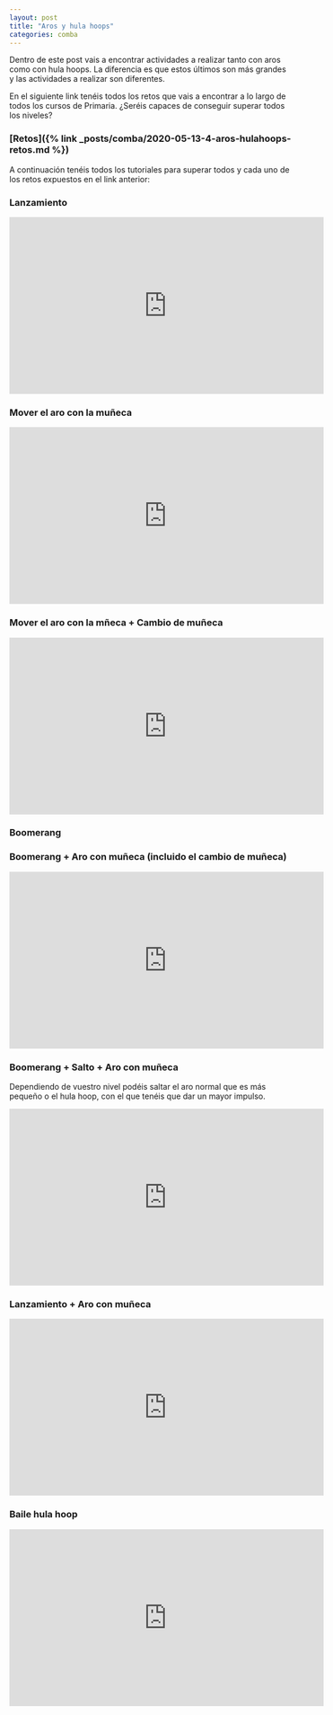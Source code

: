 ```yaml
---
layout: post
title: "Aros y hula hoops"
categories: comba
---
```


Dentro de este post vais a encontrar actividades a realizar tanto con aros como con hula hoops. La diferencia es que estos últimos son más grandes y las actividades a realizar son diferentes. 

En el siguiente link tenéis todos los retos que vais a encontrar a lo largo de todos los cursos de Primaria. ¿Seréis capaces de conseguir superar todos los niveles?
### [Retos]({% link _posts/comba/2020-05-13-4-aros-hulahoops-retos.md %})

A continuación tenéis todos los tutoriales para superar todos y cada uno de los retos expuestos en el link anterior:

### Lanzamiento

<iframe width="560" height="315" src="https://www.youtube.com/embed/5GeB9Fo2Z9A" title="YouTube video player" frameborder="0" allow="accelerometer; autoplay; clipboard-write; encrypted-media; gyroscope; picture-in-picture" allowfullscreen></iframe>

### Mover el aro con la muñeca

<iframe width="560" height="315" src="https://www.youtube.com/embed/ubj55KNnqgA" title="YouTube video player" frameborder="0" allow="accelerometer; autoplay; clipboard-write; encrypted-media; gyroscope; picture-in-picture" allowfullscreen></iframe>

### Mover el aro con la mñeca + Cambio de muñeca

<iframe width="560" height="315" src="https://www.youtube.com/embed/dzafSWY9xrk" title="YouTube video player" frameborder="0" allow="accelerometer; autoplay; clipboard-write; encrypted-media; gyroscope; picture-in-picture" allowfullscreen></iframe>

### Boomerang

### Boomerang + Aro con muñeca (incluido el cambio de muñeca)

<iframe width="560" height="315" src="https://www.youtube.com/embed/yafmnYRLggw" title="YouTube video player" frameborder="0" allow="accelerometer; autoplay; clipboard-write; encrypted-media; gyroscope; picture-in-picture" allowfullscreen></iframe>

### Boomerang + Salto + Aro con muñeca

Dependiendo de vuestro nivel podéis saltar el aro normal que es más pequeño o el hula hoop, con el que tenéis que dar un mayor impulso.

<iframe width="560" height="315" src="https://www.youtube.com/embed/VOzju6-IwNA" title="YouTube video player" frameborder="0" allow="accelerometer; autoplay; clipboard-write; encrypted-media; gyroscope; picture-in-picture" allowfullscreen></iframe>

### Lanzamiento + Aro con muñeca

<iframe width="560" height="315" src="https://www.youtube.com/embed/KiEKsPTGRFI" title="YouTube video player" frameborder="0" allow="accelerometer; autoplay; clipboard-write; encrypted-media; gyroscope; picture-in-picture" allowfullscreen></iframe>

### Baile hula hoop

<iframe width="560" height="315" src="https://www.youtube.com/embed/sma185X3oYw" title="YouTube video player" frameborder="0" allow="accelerometer; autoplay; clipboard-write; encrypted-media; gyroscope; picture-in-picture" allowfullscreen></iframe>


